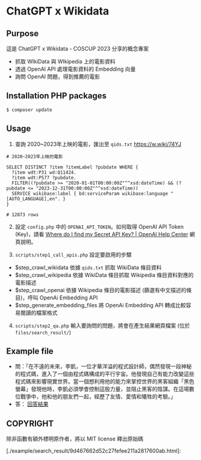 # ChatGPT x Wikidata

## Purpose

這是 ChatGPT x Wikidata - COSCUP 2023 分享的概念專案

* 抓取 WIkiData 與 WIkipedia 上的電影資料
* 透過 OpenAI API 處理電影資料的 Embedding 向量
* 詢問 OpenAI 問題，得到推薦的電影

## Installation PHP packages

```bash
$ composer update
```

## Usage

1. 查詢 2020~2023年上映的電影，匯出至 `qids.txt`
https://w.wiki/74YJ

```sparql
# 2020~2023年上映的電影

SELECT DISTINCT ?item ?itemLabel ?pubdate WHERE {
  ?item wdt:P31 wd:Q11424.
  ?item wdt:P577 ?pubdate.
  FILTER((?pubdate >= "2020-01-01T00:00:00Z"^^xsd:dateTime) && (?pubdate <= "2023-12-31T00:00:00Z"^^xsd:dateTime))
  SERVICE wikibase:label { bd:serviceParam wikibase:language "[AUTO_LANGUAGE],en". }
}

# 12873 rows
```

2. 設定 `config.php` 中的 `OPENAI_API_TOKEN`。如何取得 OpenAI API Token (Key)，請看 [Where do I find my Secret API Key? \| OpenAI Help Center](https://help.openai.com/en/articles/4936850-where-do-i-find-my-secret-api-key) 網頁說明。

3. `scripts/step1_call_apis.php` 設定要啟用的步驟

* $step_crawl_wikidata 依據  `qids.txt` 抓取 WikiData 條目資料
* $step_crawl_wikipedia 依據 WikiData 條目抓取 Wikipedia 條目資料對應的電影描述
* $step_crawl_openai 依據 Wikipedia 條目的電影描述 (篩選有中文描述的條目)，呼叫 OpenAi Embedding API
* $step_generate_embedding_files 將 OpenAi Embedding API 轉成比較容易閱讀的檔案格式

4. `scripts/step2_qa.php` 輸入要詢問的問題，將會在產生結果網頁檔案 (位於 `files/search_result/`)

## Example file

* 問：「在不遠的未來，李凱，一位才華洋溢的程式設計師，偶然發現一段神秘的程式碼，進入了一個由程式碼構成的平行宇宙。他發現自己有能力改變這些程式碼來影響現實世界。當一個想利用他的能力來掌控世界的黑客組織「黑色螢幕」發現他時，李凱必須學會控制這股力量，並阻止黑客的陰謀。在這場數位戰爭中，他和他的朋友們一起，經歷了友情、愛情和犧牲的考驗。」
* 答：  [回答結果](./example/search_result/9d467662d52c27fefee211a2817600ab.html)

  

## COPYRIGHT

除非函數有額外標明原作者，將以 MIT license 釋出原始碼

[./example/search_result/9d467662d52c27fefee211a2817600ab.html]: 